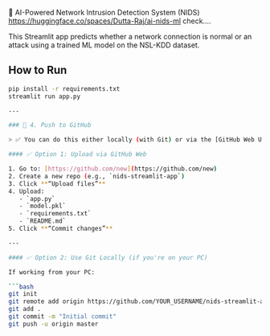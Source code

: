 
🚨 AI-Powered Network Intrusion Detection System (NIDS) https://huggingface.co/spaces/Dutta-Raj/ai-nids-ml check....

This Streamlit app predicts whether a network connection is normal or an attack using a trained ML model on the NSL-KDD dataset.

## How to Run

```bash
pip install -r requirements.txt
streamlit run app.py

---

### 🔹 4. Push to GitHub

> ✅ You can do this either locally (with Git) or via the [GitHub Web UI](https://github.com/new) for simplicity.

#### ✅ Option 1: Upload via GitHub Web

1. Go to: [https://github.com/new](https://github.com/new)
2. Create a new repo (e.g., `nids-streamlit-app`)
3. Click **“Upload files”**
4. Upload:
   - `app.py`
   - `model.pkl`
   - `requirements.txt`
   - `README.md`
5. Click **“Commit changes”**

---

#### ✅ Option 2: Use Git Locally (if you're on your PC)

If working from your PC:

```bash
git init
git remote add origin https://github.com/YOUR_USERNAME/nids-streamlit-app.git
git add .
git commit -m "Initial commit"
git push -u origin master

